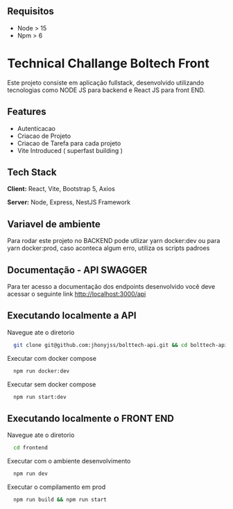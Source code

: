 ## Requisitos

- Node > 15
- Npm > 6

# Technical Challange Boltech Front

Este projeto consiste em aplicação fullstack, desenvolvido utilizando tecnologias como NODE JS para backend e React JS para front END.

## Features

- Autenticacao
- Criacao de Projeto
- Criacao de Tarefa para cada projeto
- Vite Introduced ( superfast building )

## Tech Stack

**Client:** React, Vite, Bootstrap 5, Axios

**Server:** Node, Express, NestJS Framework

## Variavel de ambiente

Para rodar este projeto no BACKEND pode utlizar yarn docker:dev ou para yarn docker:prod, caso aconteca algum erro, utiliza os scripts padroes


## Documentação - API SWAGGER

Para ter acesso a documentação dos endpoints desenvolvido você deve acessar o seguinte link
[http://localhost:3000/api](http://localhost:3000/api)

## Executando localmente a API

Navegue ate o diretorio

```bash
  git clone git@github.com:jhonyjss/bolttech-api.git && cd bolttech-api
```

Executar com docker compose

```bash
  npm run docker:dev
```

Executar sem docker compose

```bash
  npm run start:dev
```

## Executando localmente o FRONT END

Navegue ate o diretorio

```bash
  cd frontend
```

Executar com o ambiente desenvolvimento

```bash
  npm run dev
```

Executar o compilamento em prod

```bash
  npm run build && npm run start
```
